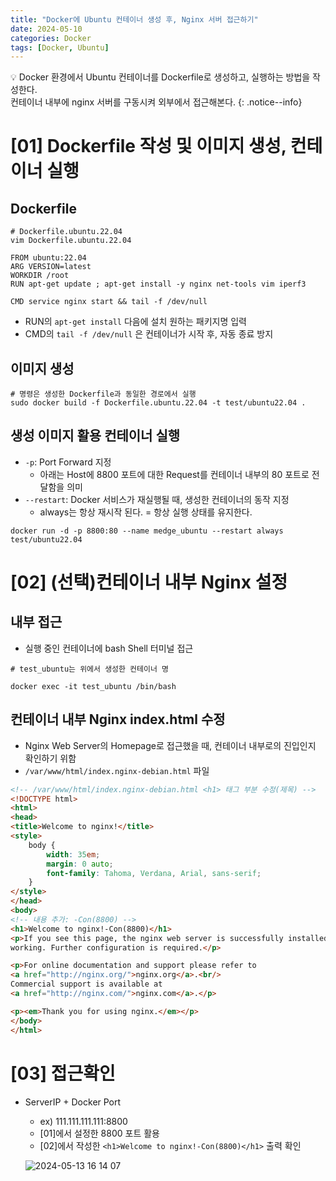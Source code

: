 ```yaml
---
title: "Docker에 Ubuntu 컨테이너 생성 후, Nginx 서버 접근하기"
date: 2024-05-10
categories: Docker
tags: [Docker, Ubuntu]
---
```


:bulb: Docker 환경에서 Ubuntu 컨테이너를 Dockerfile로 생성하고, 실행하는 방법을 작성한다.  
컨테이너 내부에 nginx 서버를 구동시켜 외부에서 접근해본다.
{: .notice--info}

# [01]  Dockerfile 작성 및 이미지 생성, 컨테이너 실행

## Dockerfile  

```shell
# Dockerfile.ubuntu.22.04
vim Dockerfile.ubuntu.22.04

FROM ubuntu:22.04
ARG VERSION=latest
WORKDIR /root
RUN apt-get update ; apt-get install -y nginx net-tools vim iperf3

CMD service nginx start && tail -f /dev/null
```  

- RUN의 `apt-get install` 다음에 설치 원하는 패키지명 입력
- CMD의 `tail -f /dev/null` 은 컨테이너가 시작 후, 자동 종료 방지  


## 이미지 생성  

```shell
# 명령은 생성한 Dockerfile과 동일한 경로에서 실행
sudo docker build -f Dockerfile.ubuntu.22.04 -t test/ubuntu22.04 .
```  

## 생성 이미지 활용 컨테이너 실행  

- `-p`: Port Forward 지정
  - 아래는 Host에 8800 포트에 대한 Request를 컨테이너 내부의 80 포트로 전달함을 의미
- `--restart`: Docker 서비스가 재실행될 때, 생성한 컨테이너의 동작 지정
  - always는 항상 재시작 된다. = 항상 실행 상태를 유지한다.

```shell
docker run -d -p 8800:80 --name medge_ubuntu --restart always test/ubuntu22.04
```

# [02]  (선택)컨테이너 내부 Nginx 설정  

## 내부 접근

- 실행 중인 컨테이너에 bash Shell 터미널 접근

```shell
# test_ubuntu는 위에서 생성한 컨테이너 명

docker exec -it test_ubuntu /bin/bash
```

## 컨테이너 내부 Nginx index.html 수정

- Nginx Web Server의 Homepage로 접근했을 때, 컨테이너 내부로의 진입인지 확인하기 위함
- `/var/www/html/index.nginx-debian.html` 파일

```html
<!-- /var/www/html/index.nginx-debian.html <h1> 태그 부분 수정(제목) -->
<!DOCTYPE html>
<html>
<head>
<title>Welcome to nginx!</title>
<style>
    body {
        width: 35em;
        margin: 0 auto;
        font-family: Tahoma, Verdana, Arial, sans-serif;
    }
</style>
</head>
<body>
<!-- 내용 추가: -Con(8800) -->
<h1>Welcome to nginx!-Con(8800)</h1>
<p>If you see this page, the nginx web server is successfully installed and
working. Further configuration is required.</p>

<p>For online documentation and support please refer to
<a href="http://nginx.org/">nginx.org</a>.<br/>
Commercial support is available at
<a href="http://nginx.com/">nginx.com</a>.</p>

<p><em>Thank you for using nginx.</em></p>
</body>
</html>
```  

# [03]  접근확인

- ServerIP + Docker Port
  - ex) 111.111.111.111:8800  
  - [01]에서 설정한 8800 포트 활용
  - [02]에서 작성한 `<h1>Welcome to nginx!-Con(8800)</h1>` 출력 확인  

  ![2024-05-13 16 14 07](https://github.com/cmaven/cmaven.github.io/assets/76153041/7a6a6278-816b-4931-adc0-a81868ceea69)